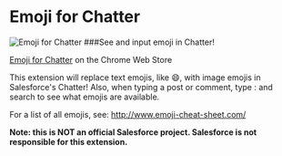 Emoji for Chatter
=======================
![Emoji for Chatter](https://lh3.googleusercontent.com/pQYLUMJw0wgN09TKobAoo-VEOwLaJj2tyOrhteC9wiuugKR9pfoXvBxCHSKOhVL1VoMR8IYuS7s=w2560-h1616 "Emoji for Chatter")
###See and input emoji in Chatter!

[Emoji for Chatter](https://chrome.google.com/webstore/detail/emoji-for-chatter/dipcnkfbpgiehajjcohgldhjdnhpijhf?hl=en-US&utm_source=chrome-ntp-launcher) on the Chrome Web Store

This extension will replace text emojis, like :smile:, with image emojis in Salesforce's Chatter! Also, when typing a post or comment, type : and search to see what emojis are available.

For a list of all emojis, see: http://www.emoji-cheat-sheet.com/

**Note: this is NOT an official Salesforce project. Salesforce is not responsible for this extension.**
